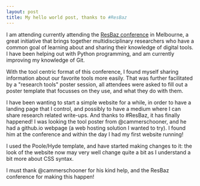 ```yaml
---
layout: post
title: My hello world post, thanks to #ResBaz
---
```


I am attending currently attending the [ResBaz conference](http://melbourne.resbaz.edu.au/conference)
in Melbourne, a great initiative that brings together multidisciplinary researchers who have a
common goal of learning about and sharing their knowledge of digital tools. I
have been helping out with Python programming, and am currently improving my
knowledge of Git.

With the tool centric format of this conference, I found myself sharing
information about our favorite tools more easily. That was further
facilitated by a "research tools" poster session, all attendees were asked to
fill out a poster template that focusses on they use, and what they do with
them.

I have been wanting to start a simple website for a while, in order to have a
landing page that I control, and possibly to have a medium where I can share
research related write-ups. And thanks to #ResBaz, it has finally happened! I
was looking the tool poster from @cammerschooner, and he had a github.io
webpage (a web hosting solution I wanted to try). I found him at the conference
and within the day I had my first website running!

I used the Poole/Hyde template, and have started making changes to it: the
look of the website now may very well change quite a bit as I understand a bit
more about CSS syntax.

I must thank @cammerschooner for his kind help, and the ResBaz conference for
making this happen!
